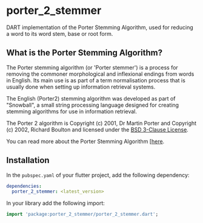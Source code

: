 # porter_2_stemmer
DART implementation of the Porter Stemming Algorithm, used for reducing a word to its word stem, base or root form.

## What is the Porter Stemming Algorithm?

The Porter stemming algorithm (or 'Porter stemmer') is a process for removing the commoner morphological and inflexional endings from words in English. Its main use is as part of a term normalisation process that is usually done when setting up information retrieval systems.

The English (Porter2) stemming algorithm was developed as part of "Snowball", a small string processing language designed for creating stemming algorithms for use in information retrieval.

The Porter 2 algorithm is Copyright (c) 2001, Dr Martin Porter and Copyright (c) 2002, Richard Boulton and licensed under the [BSD 3-Clause License](https://opensource.org/licenses/BSD-3-Clause). 

You can read more about the Porter Stemming Algorithm [[here](https://snowballstem.org/algorithms/).

## Installation

In the `pubspec.yaml` of your flutter project, add the following dependency:

```yaml
dependencies:
  porter_2_stemmer: <latest_version>
```

In your library add the following import:

```dart
import 'package:porter_2_stemmer/porter_2_stemmer.dart';
```

